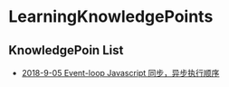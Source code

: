 # LearningKnowledgePoints

## KnowledgePoin List
* [ 2018-9-05 Event-loop Javascript 同步，异步执行顺序](/examples/001day/index.md)
